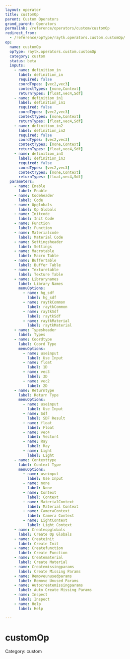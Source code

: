 ```yaml
---
layout: operator
title: customOp
parent: Custom Operators
grand_parent: Operators
permalink: /reference/operators/custom/customOp
redirect_from:
  - /reference/opType/raytk.operators.custom.customOp/
op:
  name: customOp
  opType: raytk.operators.custom.customOp
  category: custom
  status: beta
  inputs:
    - name: definition_in
      label: definition_in
      required: false
      coordTypes: [vec2,vec3]
      contextTypes: [none,Context]
      returnTypes: [float,vec4,Sdf]
    - name: definition_in1
      label: definition_in1
      required: false
      coordTypes: [vec2,vec3]
      contextTypes: [none,Context]
      returnTypes: [float,vec4,Sdf]
    - name: definition_in2
      label: definition_in2
      required: false
      coordTypes: [vec2,vec3]
      contextTypes: [none,Context]
      returnTypes: [float,vec4,Sdf]
    - name: definition_in3
      label: definition_in3
      required: false
      coordTypes: [vec2,vec3]
      contextTypes: [none,Context]
      returnTypes: [float,vec4,Sdf]
  parameters:
    - name: Enable
      label: Enable
    - name: Codeheader
      label: Code
    - name: Opglobals
      label: Op Globals
    - name: Initcode
      label: Init Code
    - name: Function
      label: Function
    - name: Materialcode
      label: Material Code
    - name: Settingsheader
      label: Settings
    - name: Macrotable
      label: Macro Table
    - name: Buffertable
      label: Buffer Table
    - name: Texturetable
      label: Texture Table
    - name: Librarynames
      label: Library Names
      menuOptions:
        - name: hg_sdf
          label: hg_sdf
        - name: raytkCommon
          label: raytkCommon
        - name: raytkSdf
          label: raytkSdf
        - name: raytkMaterial
          label: raytkMaterial
    - name: Typesheader
      label: Types
    - name: Coordtype
      label: Coord Type
      menuOptions:
        - name: useinput
          label: Use Input
        - name: float
          label: 1D
        - name: vec3
          label: 3D
        - name: vec2
          label: 2D
    - name: Returntype
      label: Return Type
      menuOptions:
        - name: useinput
          label: Use Input
        - name: Sdf
          label: SDF Result
        - name: float
          label: Float
        - name: vec4
          label: Vector4
        - name: Ray
          label: Ray
        - name: Light
          label: Light
    - name: Contexttype
      label: Context Type
      menuOptions:
        - name: useinput
          label: Use Input
        - name: none
          label: None
        - name: Context
          label: Context
        - name: MaterialContext
          label: Material Context
        - name: CameraContext
          label: Camera Context
        - name: LightContext
          label: Light Context
    - name: Createopglobals
      label: Create Op Globals
    - name: Createinit
      label: Create Init
    - name: Createfunction
      label: Create Function
    - name: Creatematerial
      label: Create Material
    - name: Createmissingparams
      label: Create Missing Params
    - name: Removeunusedparams
      label: Remove Unused Params
    - name: Autocreatemissingparams
      label: Auto Create Missing Params
    - name: Inspect
      label: Inspect
    - name: Help
      label: Help

---
```


# customOp

Category: custom


